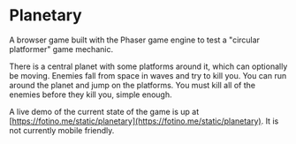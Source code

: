 # Planetary

A browser game built with the Phaser game engine to test a "circular
platformer" game mechanic.

There is a central planet with some platforms around it, which can optionally
be moving. Enemies fall from space in waves and try to kill you. You can run
around the planet and jump on the platforms. You must kill all of the enemies
before they kill you, simple enough.

A live demo of the current state of the game is up at
[https://fotino.me/static/planetary](https://fotino.me/static/planetary).
It is not currently mobile friendly.
